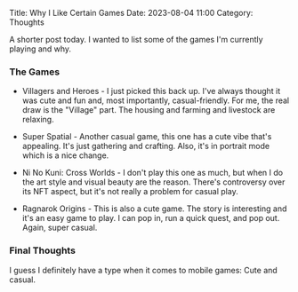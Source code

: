 Title: Why I Like Certain Games
Date: 2023-08-04 11:00
Category: Thoughts

A shorter post today. I wanted to list some of the games I'm currently playing and why. 

### The Games

* Villagers and Heroes - I just picked this back up. I've always thought it was cute and fun and, most importantly, casual-friendly. For me, the real draw is the "Village" part. The housing and farming and livestock are relaxing.

* Super Spatial - Another casual game, this one has a cute vibe that's appealing. It's just gathering and crafting. Also, it's in portrait mode which is a nice change.

* Ni No Kuni: Cross Worlds - I don't play this one as much, but when I do the art style and visual beauty are the reason. There's controversy over its NFT aspect, but it's not really a problem for casual play.

* Ragnarok Origins - This is also a cute game. The story is interesting and it's an easy game to play. I can pop in, run a quick quest, and pop out. Again, super casual.

### Final Thoughts

I guess I definitely have a type when it comes to mobile games: Cute and casual. 

